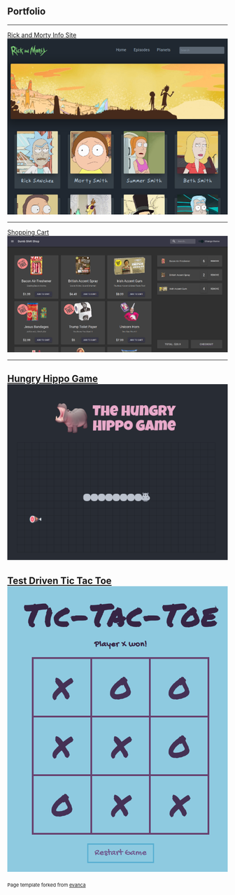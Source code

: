 ## Portfolio

---

[Rick and Morty Info Site](/rick-and-morty)
<img src="images/rickandmorty.png?raw=true"/>

---
[Shopping Cart](/shopping-cart)
<img src="images/Shop.png?raw=true"/>

---
[Hungry Hippo Game](/hungry-hippo)
<img src="images/HungryHippo.png?raw=true"/>
---
[Test Driven Tic Tac Toe](/TTT)
<img src="images/TTT.png?raw=true"/>
---

<p style="font-size:11px">Page template forked from <a href="https://github.com/evanca/quick-portfolio">evanca</a></p>

